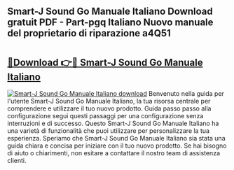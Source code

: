 ## Smart-J Sound Go Manuale Italiano Download gratuit PDF - Part-pgq Italiano Nuovo manuale del proprietario di riparazione a4Q51

# <h2><a href="http://dfg6kj.blite.top/?on=Smart-J+Sound+Go+Manuale+Italiano">🔗Download 👉🔴 Smart-J Sound Go Manuale Italiano</a></h2>

[![Smart-J Sound Go Manuale Italiano download](https://i.imgur.com/lujVjoI.png)](http://dfg6kj.blite.top/?on=Smart-J+Sound+Go+Manuale+Italiano)
Benvenuto nella guida per l'utente Smart-J Sound Go Manuale Italiano, la tua risorsa centrale per comprendere e utilizzare il tuo nuovo prodotto. Guida passo passo alla configurazione segui questi passaggi per una configurazione senza interruzioni e di successo. Questo Smart-J Sound Go Manuale Italiano ha una varietà di funzionalità che puoi utilizzare per personalizzare la tua esperienza. Speriamo che Smart-J Sound Go Manuale Italiano sia stata una guida chiara e concisa per iniziare con il tuo nuovo prodotto. Se hai bisogno di aiuto o chiarimenti, non esitare a contattare il nostro team di assistenza clienti.
